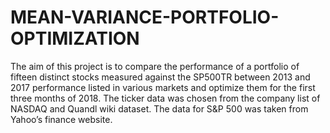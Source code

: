 # MEAN-VARIANCE-PORTFOLIO-OPTIMIZATION
The aim of this project is to compare the performance of a portfolio of fifteen distinct stocks measured against the SP500TR between 2013 and 2017 performance listed in various markets and optimize them for the first three months of 2018. The ticker data was chosen from the company list of NASDAQ and Quandl wiki dataset. The data for S&amp;P 500 was taken from Yahoo’s finance website.
